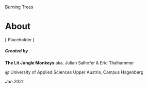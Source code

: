 Burning Trees

# About



[ Placeholder ] 













##### Created by

**The Lit Jungle Monkeys**
aka. Julian Salhofer & Eric Thalhammer

@ University of Applied Sciences Upper Austria, Campus Hagenberg



*Jan 2021*

